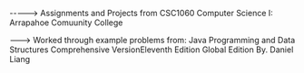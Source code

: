-----> Assignments and Projects from CSC1060 Computer Science I: Arrapahoe Comuunity College

---> Worked through example problems from: Java Programming and Data Structures Comprehensive VersionEleventh Edition Global Edition By. Daniel Liang
